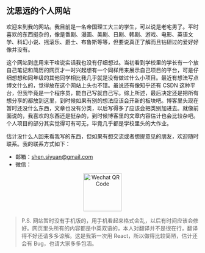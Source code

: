 ## 沈思远的个人网站

欢迎来到我的网站。我目前是一名帝国理工大三的学生，可以说是老宅男了。平时喜欢的东西挺杂的，像是番剧、漫画、美剧、日剧、韩剧、游戏、电影、英语文学、科幻小说、摇滚乐、爵士、布鲁斯等等，但要说真正了解而且钻研过的爱好好像并没有。

这个网站到底用来干啥说实话我也没有仔细想过。当初看到学校里的学长有一个放自己笔记和简历的网页才一时兴起想有一个同样用来展示自己项目的平台，可是仔细想想和同年级的其他同学相比我几乎就是没有做过什么小项目。最近有想法写点博文什么的，觉得放在这个网站上头也不错。虽说还有像知乎还有 CSDN 这种平台，但我毕竟是一个程序员，能自己写就自己写。综上所述，最后决定还是把所有想分享的都放到这里，到时候如果有别的想法应该会开新的板块吧。博客里头现在暂时还没什么东西，文章也没有分类，以后写得多了应该会把类别加进去。就像前面说的，我喜欢的东西还是挺杂的，到时候博客里的文章内容估计也会比较杂吧。个人项目的部分其实觉得可有可无，毕竟几乎都是学校里头的大作业。

估计没什么人回来看我写的东西，但如果有想交流或者想提意见的朋友，欢迎随时联系。我的联系方式如下：

- 邮箱：[shen.siyuan@gmail.com](mailto:shen.siyuan@gmail.com)
- 微信：
<p align="center">
  <img src="../siyuans-hub/contents/wechat.jpg" alt="Wechat QR Code" style="width:100px;height:100px;"/>
</p>

> P.S. 网站暂时没有手机版的，用手机看起来格式会乱，以后有时间应该会修好。网页里头所有的内容都是中英双语的，本人对翻译并不是很在行，翻译得不好还请多多谅解。这是我第一次用 React，所以做得比较简陋，估计还会有 Bug，也请大家多多包涵。
